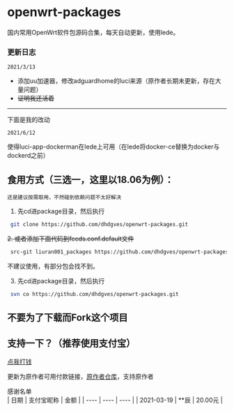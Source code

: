 # openwrt-packages
国内常用OpenWrt软件包源码合集，每天自动更新，使用lede。


### 更新日志
`2021/3/13`
- 添加uu加速器，修改adguardhome的luci来源（原作者长期未更新，存在大量问题）
- ~~证明我还活着~~
*********
下面是我的改动

`2021/6/12`

使得luci-app-dockerman在lede上可用（在lede将docker-ce替换为docker与dockerd之前）
## 食用方式（三选一，这里以18.06为例）：
`还是建议按需取用，不然碰到依赖问题不太好解决`
1. 先cd进package目录，然后执行
```bash
 git clone https://github.com/dhdgves/openwrt-packages.git
```
~~2. 或者添加下面代码到feeds.conf.default文件~~
```bash
 src-git liuran001_packages https://github.com/dhdgves/openwrt-packages.git
```
不建议使用，有部分包会找不到。

3. 先cd进package目录，然后执行
```bash
 svn co https://github.com/dhdgves/openwrt-packages.git
```

## 不要为了下载而Fork这个项目

## 支持一下？（推荐使用支付宝）
[点我打钱](https://coding-pages-bucket-3403475-7618161-17959-614140-1253773788.cos-website.ap-hongkong.myqcloud.com/)

更新为原作者可用付款链接，[原作者仓库](https://github.com/liuran001/openwrt-packages_action)，支持原作者

感谢名单  
| 日期 | 支付宝昵称 | 金额 |
| ---- | ---- | ---- |
| 2021-03-19 | **辰 | 20.00元 |

